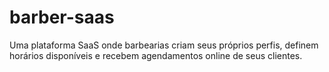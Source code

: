 # barber-saas
Uma plataforma SaaS onde barbearias criam seus próprios perfis, definem horários disponíveis e recebem agendamentos online de seus clientes.
